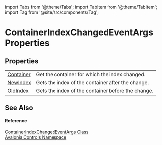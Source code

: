 import Tabs from '@theme/Tabs'; 
import TabItem from '@theme/TabItem'; 
import Tag from '@site/src/components/Tag'; 

# ContainerIndexChangedEventArgs Properties




## Properties
<table>
<tr>
<td><a href="P_Avalonia_Controls_ContainerIndexChangedEventArgs_Container">Container</a></td>
<td>Get the container for which the index changed.</td>
</tr>
<tr>
<td><a href="P_Avalonia_Controls_ContainerIndexChangedEventArgs_NewIndex">NewIndex</a></td>
<td>Gets the index of the container after the change.</td>
</tr>
<tr>
<td><a href="P_Avalonia_Controls_ContainerIndexChangedEventArgs_OldIndex">OldIndex</a></td>
<td>Gets the index of the container before the change.</td>
</tr>
</table>

## See Also


#### Reference
<a href="T_Avalonia_Controls_ContainerIndexChangedEventArgs">ContainerIndexChangedEventArgs Class</a>  
<a href="N_Avalonia_Controls">Avalonia.Controls Namespace</a>  
